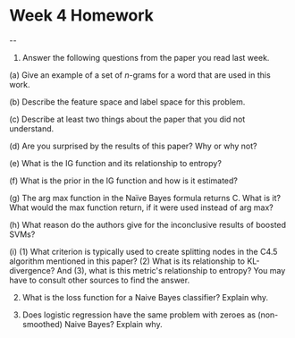# Week 4 Homework
--
1. Answer the following questions from the paper you read last week.

(a) Give an example of a set of *n*-grams for a word that are used in this work.    

(b)  Describe the feature space and label space for this problem.

(c) Describe at least two things about the paper that you did not understand.

(d) Are you surprised by the results of this paper?  Why or why not?

(e) What is the IG function and its relationship to entropy?

(f)  What is the prior in the IG function and how is it estimated?

(g)  The arg max function in the Naïve Bayes formula returns C.  What is it?  What would the max function return, if it were used instead of arg max?

(h) What reason do the authors give for the inconclusive results of boosted SVMs?

(i) (1) What criterion is typically used to create splitting nodes in the C4.5 algorithm mentioned in this paper?  (2) What is its relationship to KL-divergence?  And (3), what is this metric's relationship to entropy?  You may have to consult other sources to find the answer.

2. What is the loss function for a Naive Bayes classifier?  Explain why.

3. Does logistic regression have the same problem with zeroes as (non-smoothed) Naive Bayes?  Explain why.
